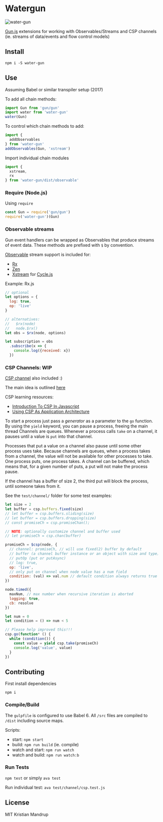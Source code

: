 # Watergun

![water-gun](https://github.com/kristianmandrup/gun-edge/tree/master/watergun.jpeg)

[Gun.js](http://gun.js.org/) extensions for working with Observables/Streams and CSP channels (ie. streams of data/events and flow control models)

## Install

`npm i -S water-gun`

## Use

Assuming Babel or similar transpiler setup (2017)

To add all chain methods:

```js
import Gun from 'gun/gun'
import water from 'water-gun'
water(Gun)
```

To control which chain methods to add:

```js
import {
  addObservables
} from 'water-gun'
addObservables(Gun, 'xstream')
```

Import individual chain modules

```js
import {
  xstream,
  rx
} from 'water-gun/dist/observable'
```

### Require (Node.js)

Using `require`

```js
const Gun = require('gun/gun')
require('water-gun')(Gun)
```

### Observable streams

Gun event handlers can be wrapped as Observables that produce streams of event data.
These methods are prefixed with `$` by convention.

[Observable](https://tc39.github.io/proposal-observable/) stream support is included for:
- [Rx](http://reactivex.io/rxjs/)
- [Zen](https://github.com/zenparsing/zen-observable)
- [Xstream](http://staltz.com/xstream/) for [Cycle.js](cycle.js.org)

Example: Rx.js

```js
// optional
let options = {
  log: true,
  op: 'live'
}

// alternatives:
//   $rx(node)
//   node.$rx()
let obs = $rx(node, options)

let subscription = obs
  .subscribe(x => {
    console.log({received: x})
  })
```

### CSP Channels: WIP

[CSP channel](https://github.com/ubolonton/js-csp/blob/master/doc/basic.md) also included :)

The main idea is outlined [here](http://swannodette.github.io/2013/08/24/es6-generators-and-csp)

CSP learning resources:

- [Introduction To CSP In Javascript](http://lucasmreis.github.io/blog/quick-introduction-to-csp-in-javascript/)
- [Using CSP As Application Architecture](http://lucasmreis.github.io/blog/using-csp-as-application-architecture/)


To start a process just pass a *generator* as a parameter to the `go` function.
By using the `yield` keyword, you can pause a process, freeing the main thread
Channels are queues. Whenever a process calls `take` on a channel, it pauses until a value is `put` into that channel.

Processes that put a value on a channel also pause until some other process uses take.
Because channels are queues, when a process takes from a channel, the value will not be available for other processes to take. One process puts, one process takes.
A channel can be buffered, which means that, for a given number of puts, a put will not make the process pause.

If the channel has a buffer of size 2, the third put will block the process, until someone takes from it.

See the `test/channel/` folder for some test examples:

```js
let size = 2
let buffer = csp.buffers.fixed(size)
// let buffer = csp.buffers.sliding(size)
// let buffer = csp.buffers.dropping(size)
// const promiseCh = csp.promiseChan();

// NOTE: optionally customize channel and buffer used
// let promiseCh = csp.chan(buffer)

promiseCh = $csp(node, {
  // channel: promiseCh, // will use fixed(2) buffer by default
  // buffer (a channel buffer instance or an object with size and type)
  // putOp (put or putAsync)
  // log: true,
  op: 'live',
  // only put on channel when node value has a num field
  condition: (val) => val.num // default condition always returns true
})

node.timed({
  maxNum, // max number when recursive iteration is aborted
  logging: true,
  cb: resolve
})

let num = 0
let condition = () => num < 5

// Please help improved this!!!
csp.go(function* () {
  while (condition()) {
    const value = yield csp.take(promiseCh)
    console.log('value', value)
  }
})
```

## Contributing

First install dependencies

`npm i`

### Compile/Build

The `gulpfile` is configured to use Babel 6.
All `/src` files are compiled to `/dist` including source maps.

Scripts:

- start: `npm start`
- build: `npm run build` (ie. compile)
- watch and start: `npm run watch`
- watch and build: `npm run watch:b`

### Run Tests

`npm test` or simply `ava test`

Run individual test: `ava test/channel/csp.test.js`

## License

MIT Kristian Mandrup